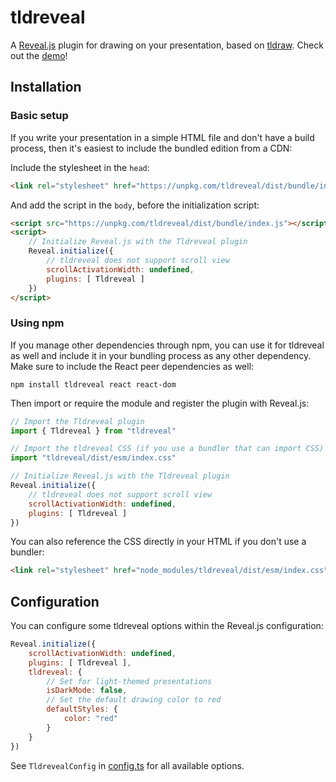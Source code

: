 # tldreveal

A [Reveal.js](https://revealjs.com/) plugin for drawing on your presentation, based on [tldraw](https://www.tldraw.com). Check out the [demo](https://arthurrump.github.io/tldreveal)!

## Installation

### Basic setup

If you write your presentation in a simple HTML file and don't have a build process, then it's easiest to include the bundled edition from a CDN:

Include the stylesheet in the `head`:

```html
<link rel="stylesheet" href="https://unpkg.com/tldreveal/dist/bundle/index.css" />
```

And add the script in the `body`, before the initialization script:

```html
<script src="https://unpkg.com/tldreveal/dist/bundle/index.js"></script>
<script>
    // Initialize Reveal.js with the Tldreveal plugin
    Reveal.initialize({
        // tldreveal does not support scroll view
        scrollActivationWidth: undefined,
        plugins: [ Tldreveal ]
    })
</script>
```

### Using npm

If you manage other dependencies through npm, you can use it for tldreveal as well and include it in your bundling process as any other dependency. Make sure to include the React peer dependencies as well:

```shell
npm install tldreveal react react-dom
```

Then import or require the module and register the plugin with Reveal.js:

```js
// Import the Tldreveal plugin
import { Tldreveal } from "tldreveal"

// Import the tldreveal CSS (if you use a bundler that can import CSS)
import "tldreveal/dist/esm/index.css"

// Initialize Reveal.js with the Tldreveal plugin
Reveal.initialize({
    // tldreveal does not support scroll view
    scrollActivationWidth: undefined,
    plugins: [ Tldreveal ]
})
```

You can also reference the CSS directly in your HTML if you don't use a bundler:

```html
<link rel="stylesheet" href="node_modules/tldreveal/dist/esm/index.css" />
```

## Configuration

You can configure some tldreveal options within the Reveal.js configuration:

```js
Reveal.initialize({
    scrollActivationWidth: undefined,
    plugins: [ Tldreveal ],
    tldreveal: {
        // Set for light-themed presentations
        isDarkMode: false,
        // Set the default drawing color to red
        defaultStyles: {
            color: "red"
        }
    }
})
```

See `TldrevealConfig` in [config.ts](package/src/config.ts) for all available options.
